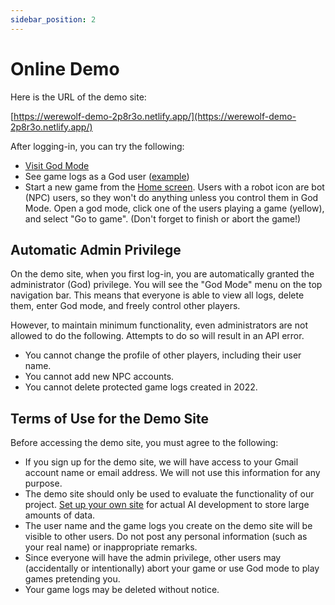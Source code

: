 ```yaml
---
sidebar_position: 2
---
```


# Online Demo

Here is the URL of the demo site:

<div className="big-link">

[https://werewolf-demo-2p8r3o.netlify.app/](https://werewolf-demo-2p8r3o.netlify.app/)

</div>

After logging-in, you can try the following:

- [Visit God Mode](https://werewolf-demo-2p8r3o.netlify.app/god)
- See game logs as a God user ([example](https://werewolf-demo-2p8r3o.netlify.app/god/-NFwt6NTTsR2qgJ0OrVR))
- Start a new game from the [Home screen](https://werewolf-demo-2p8r3o.netlify.app/). Users with a robot icon are bot (NPC) users, so they won't do anything unless you control them in God Mode. Open a god mode, click one of the users playing a game (yellow), and select "Go to game". (Don't forget to finish or abort the game!)

## Automatic Admin Privilege

On the demo site, when you first log-in, you are automatically granted the administrator (God) privilege. You will see the "God Mode" menu on the top navigation bar. This means that everyone is able to view all logs, delete them, enter God mode, and freely control other players.

However, to maintain minimum functionality, even administrators are not allowed to do the following. Attempts to do so will result in an API error.

- You cannot change the profile of other players, including their user name.
- You cannot add new NPC accounts.
- You cannot delete protected game logs created in 2022.

## Terms of Use for the Demo Site

Before accessing the demo site, you must agree to the following:

- If you sign up for the demo site, we will have access to your Gmail account name or email address. We will not use this information for any purpose.
- The demo site should only be used to evaluate the functionality of our project. [Set up your own site](./install) for actual AI development to store large amounts of data.
- The user name and the game logs you create on the demo site will be visible to other users. Do not post any personal information (such as your real name) or inappropriate remarks.
- Since everyone will have the admin privilege, other users may (accidentally or intentionally) abort your game or use God mode to play games pretending you.
- Your game logs may be deleted without notice.
